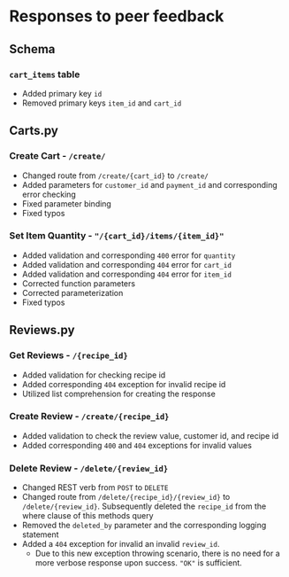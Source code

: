 # Responses to peer feedback 

## Schema 

### `cart_items` table
- Added primary key `id`
- Removed primary keys `item_id` and `cart_id`

## Carts.py

### Create Cart - `/create/`
- Changed route from `/create/{cart_id}` to `/create/`
- Added parameters for `customer_id` and `payment_id` and corresponding error checking
- Fixed parameter binding
- Fixed typos

### Set Item Quantity - `"/{cart_id}/items/{item_id}"`
- Added validation and corresponding `400` error for `quantity`
- Added validation and corresponding `404` error for `cart_id`
- Added validation and corresponding `404` error for `item_id`
- Corrected function parameters
- Corrected parameterization
- Fixed typos

## Reviews.py

### Get Reviews - `/{recipe_id}`
- Added validation for checking recipe id
- Added corresponding `404` exception for invalid recipe id
- Utilized list comprehension for creating the response

### Create Review - `/create/{recipe_id}`
- Added validation to check the review value, customer id, and recipe id
- Added corresponding `400` and `404` exceptions for invalid values

### Delete Review - `/delete/{review_id}`
- Changed REST verb from `POST` to `DELETE`
- Changed route from `/delete/{recipe_id}/{review_id}` to `/delete/{review_id}`. Subsequently deleted the `recipe_id` from the where clause of this methods query
- Removed the `deleted_by` parameter and the corresponding logging statement
- Added a `404` exception for invalid an invalid `review_id`. 
    - Due to this new exception throwing scenario, there is no need for a more verbose response upon success. `"OK"` is sufficient. 
